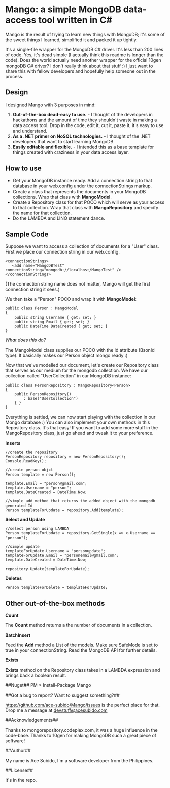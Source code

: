 Mango: a simple MongoDB data-access tool written in C#
======

Mango is the result of trying to learn new things with MongoDB; it's some of the sweet things I learned, simplified it and packed it up tightly. 

It's a single-file wrapper for the MongoDB C# driver.  It's less than 200 lines of code. Yes, it's dead simple (I actually think this readme is longer than the code). Does the world actually need another wrapper for the official 10gen mongoDB C# driver? I don't really think about that stuff :) I just want to share this with fellow developers and hopefully help someone out in the process.

Design
--------
I designed Mango with 3 purposes in mind:

1. **Out-of-the-box dead-easy to use.** - I thought of the developers in hackathons and the amount of time they shouldn't waste in making a data access tool. Drop in the code, edit it, cut it, paste it, it's easy to use and understand.
2. **As a .NET primer on NoSQL technologies.** - I thought of the .NET developers that want to start learning MongoDB.
3. **Easily editable and flexible.** - I intended this as a base template for things created with craziness in your data access layer.

How to use
---------
- Get your MongoDB instance ready. Add a connection string to that database in your web.config under the connectionStrings markup.
- Create a class that represents the documents in your MongoDB collections. Wrap that class with **MangoModel**.
- Create a Repository class for that POCO which will serve as your access to that collection. Wrap that class with **MangoRepository** and specify the name for that collection.
- Do the LAMBDA and LINQ statement dance.

Sample Code
--------
Suppose we want to access a collection of documents for a "User" class. First we place our connection string in our web.config. 

    <connectionStrings>
       <add name="MangoDBTest" connectionString="mongodb://localhost/MangoTest" />
    </connectionStrings>

(The connection string name does not matter, Mango will get the first connection string it sees.)

We then take a "Person" POCO and wrap it with **MangoModel**:

    public class Person : MangoModel
    {
        public string Username { get; set; }
        public string Email { get; set; }        
        public DateTime DateCreated { get; set; }
    }

*What does this do?*

The MangoModel class supplies our POCO with the Id attribute (BsonId type). It basically makes our Person object mongo ready :)

Now that we've modelled our document, let's create our Repository class that serves as our medium for the mongodb collection. We have our collection called "UserCollection" in our MongoDB instance:

    public class PersonRepository : MangoRepository<Person>
    {
        public PersonRepository()
            : base("UserCollection")
        { }
    }    

Everything is settled, we can now start playing with the collection in our Mongo database :) You can also implement your own methods in this Repository class. It's that easy! If you want to add some more stuff in the MangoRepository class, just go ahead and tweak it to your preference.

**Inserts**

    //create the repository
    PersonRepository repository = new PersonRepository();            
    Console.ReadKey();

    //create person objct
    Person template = new Person();

    template.Email = "person@gmail.com";
    template.Username = "person";
    template.DateCreated = DateTime.Now;

    //simple add method that returns the added object with the mongodb generated Id
    Person templateForUpdate = repository.Add(template);

**Select and Update**

    //select person using LAMBDA
    Person templateForUpdate = repository.GetSingle(x => x.Username == "person");
      
    //simple update
    templateForUpdate.Username = "personupdate";
    templateForUpdate.Email = "personemail@gmail.com";
    template.DateCreated = DateTime.Now;

    repository.Update(templateForUpdate);

**Deletes**

    Person templateForDelete = templateForUpdate;

Other out-of-the-box methods
--------
**Count**

The **Count** method returns a the number of documents in a collection.

**BatchInsert**

Feed the **Add** method a List of the models. Make sure SafeMode is set to true in your connectionString. Read the MongoDB API for further details.

**Exists**

**Exists** method on the Repository class takes in a LAMBDA expression and brings back a boolean result.

##Nuget##
    PM > Install-Package Mango

##Got a bug to report? Want to suggest something?##

https://github.com/ace-subido/Mango/issues is the perfect place for that. Drop me a message at devstuff@acesubido.com

##Acknowledgements##

Thanks to mongorepository.codeplex.com, it was a huge influence in the code-base. Thanks to 10gen for making MongoDB such a great piece of software!

##Author##

My name is Ace Subido, I'm a software developer from the Philippines.

##License##

It's in the repo.













